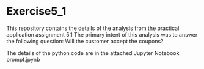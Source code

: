 # Exercise5_1
This repository contains the details of the analysis from the practical application assignment 5.1
The primary intent of this analysis was to answer the following question: Will the customer accept the coupons? 

The details of the python code are in the attached Jupyter Notebook prompt.jpynb
